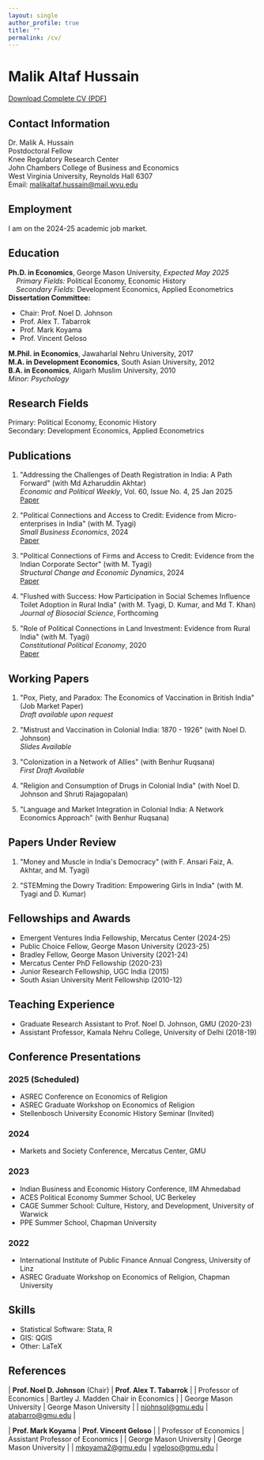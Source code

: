 ```yaml
---
layout: single
author_profile: true
title: ""
permalink: /cv/
---
```


# Malik Altaf Hussain
[Download Complete CV (PDF)](/files/CV.pdf)

## Contact Information
Dr. Malik A. Hussain  
Postdoctoral Fellow  
Knee Regulatory Research Center  
John Chambers College of Business and Economics  
West Virginia University, Reynolds Hall 6307  
Email: [malikaltaf.hussain@mail.wvu.edu](mailto:malikaltaf.hussain@mail.wvu.edu)  

## Employment
I am on the 2024-25 academic job market.

## Education
**Ph.D. in Economics**, George Mason University, *Expected May 2025*  
&nbsp;&nbsp;&nbsp;&nbsp;*Primary Fields:* Political Economy, Economic History  
&nbsp;&nbsp;&nbsp;&nbsp;*Secondary Fields:* Development Economics, Applied Econometrics  
**Dissertation Committee:**  
- Chair: Prof. Noel D. Johnson
- Prof. Alex T. Tabarrok
- Prof. Mark Koyama
- Prof. Vincent Geloso

**M.Phil. in Economics**, Jawaharlal Nehru University, 2017  
**M.A. in Development Economics**, South Asian University, 2012  
**B.A. in Economics**, Aligarh Muslim University, 2010  
*Minor: Psychology*

## Research Fields
Primary: Political Economy, Economic History  
Secondary: Development Economics, Applied Econometrics

## Publications

1. "Addressing the Challenges of Death Registration in India: A Path Forward" (with Md Azharuddin Akhtar)  
   *Economic and Political Weekly*, Vol. 60, Issue No. 4, 25 Jan 2025  
   [Paper](https://www.epw.in/journal/2025/4/commentary/addressing-challenges-death-registration-india.html)

2. "Political Connections and Access to Credit: Evidence from Micro-enterprises in India" (with M. Tyagi)  
   *Small Business Economics*, 2024  
   [Paper](https://doi.org/10.1007/s11187-024-00950-y)

3. "Political Connections of Firms and Access to Credit: Evidence from the Indian Corporate Sector" (with M. Tyagi)  
   *Structural Change and Economic Dynamics*, 2024  
   [Paper](https://doi.org/10.1016/j.strueco.2024.03.006)

4. "Flushed with Success: How Participation in Social Schemes Influence Toilet Adoption in Rural India" (with M. Tyagi, D. Kumar, and Md T. Khan)  
   *Journal of Biosocial Science*, Forthcoming

5. "Role of Political Connections in Land Investment: Evidence from Rural India" (with M. Tyagi)  
   *Constitutional Political Economy*, 2020  
   [Paper](https://doi.org/10.1007/s10602-019-09293-3)

## Working Papers

1. "Pox, Piety, and Paradox: The Economics of Vaccination in British India" (Job Market Paper)  
   *Draft available upon request*

2. "Mistrust and Vaccination in Colonial India: 1870 - 1926" (with Noel D. Johnson)  
   *Slides Available*

3. "Colonization in a Network of Allies" (with Benhur Ruqsana)  
   *First Draft Available*

4. "Religion and Consumption of Drugs in Colonial India" (with Noel D. Johnson and Shruti Rajagopalan)

5. "Language and Market Integration in Colonial India: A Network Economics Approach" (with Benhur Ruqsana)

## Papers Under Review

1. "Money and Muscle in India's Democracy" (with F. Ansari Faiz, A. Akhtar, and M. Tyagi)  
   
2. "STEMming the Dowry Tradition: Empowering Girls in India" (with M. Tyagi and D. Kumar)  
   

## Fellowships and Awards
- Emergent Ventures India Fellowship, Mercatus Center (2024-25)
- Public Choice Fellow, George Mason University (2023-25)
- Bradley Fellow, George Mason University (2021-24)
- Mercatus Center PhD Fellowship (2020-23)
- Junior Research Fellowship, UGC India (2015)
- South Asian University Merit Fellowship (2010-12)

## Teaching Experience
- Graduate Research Assistant to Prof. Noel D. Johnson, GMU (2020-23)
- Assistant Professor, Kamala Nehru College, University of Delhi (2018-19)

## Conference Presentations
### 2025 (Scheduled)
- ASREC Conference on Economics of Religion  
- ASREC Graduate Workshop on Economics of Religion  
- Stellenbosch University Economic History Seminar (Invited)

### 2024
- Markets and Society Conference, Mercatus Center, GMU

### 2023
- Indian Business and Economic History Conference, IIM Ahmedabad
- ACES Political Economy Summer School, UC Berkeley
- CAGE Summer School: Culture, History, and Development, University of Warwick
- PPE Summer School, Chapman University

### 2022
- International Institute of Public Finance Annual Congress, University of Linz
- ASREC Graduate Workshop on Economics of Religion, Chapman University

## Skills
- Statistical Software: Stata, R
- GIS: QGIS
- Other: LaTeX

## References

| **Prof. Noel D. Johnson** (Chair) | **Prof. Alex T. Tabarrok** |
| Professor of Economics | Bartley J. Madden Chair in Economics |
| George Mason University | George Mason University |
| [njohnsol@gmu.edu](mailto:njohnsol@gmu.edu) | [atabarro@gmu.edu](mailto:atabarro@gmu.edu) |

| **Prof. Mark Koyama** | **Prof. Vincent Geloso** |
| Professor of Economics | Assistant Professor of Economics |
| George Mason University | George Mason University |
| [mkoyama2@gmu.edu](mailto:mkoyama2@gmu.edu) | [vgeloso@gmu.edu](mailto:vgeloso@gmu.edu) |